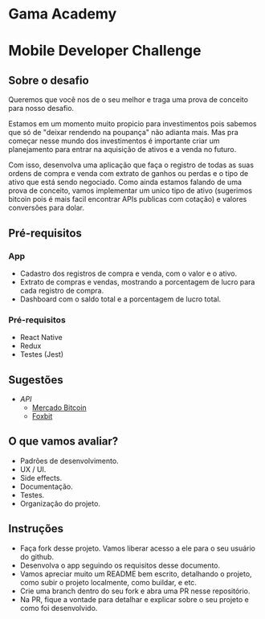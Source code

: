 # Gama Academy

# Mobile Developer Challenge

## Sobre o desafio

Queremos que você nos de o seu melhor e traga uma prova de conceito para nosso desafio.

Estamos em um momento muito propicio para investimentos pois sabemos que só
de "deixar rendendo na poupança" não adianta mais.
Mas pra começar nesse mundo dos investimentos é importante criar um planejamento
para entrar na aquisição de ativos e a venda no futuro.

Com isso, desenvolva uma aplicação que faça o registro de todas as suas ordens de compra
e venda com extrato de ganhos ou perdas e o tipo de ativo que está sendo negociado.
Como ainda estamos falando de uma prova de conceito, vamos implementar um unico tipo de
ativo (sugerimos bitcoin pois é mais facil encontrar APIs publicas com cotação)
e valores conversões para dolar.

## Pré-requisitos

### App

- Cadastro dos registros de compra e venda, com o valor e o ativo.
- Extrato de compras e vendas, mostrando a porcentagem de lucro para cada registro de compra.
- Dashboard com o saldo total e a porcentagem de lucro total.

### Pré-requisitos

- React Native
- Redux
- Testes (Jest)

## Sugestões

- *API*
  - [Mercado Bitcoin](https://www.mercadobitcoin.com.br/api-doc)
  - [Foxbit](https://foxbit.com.br/api)

## O que vamos avaliar?

- Padrões de desenvolvimento.
- UX / UI.
- Side effects.
- Documentação.
- Testes.
- Organização do projeto.

## Instruções

- Faça fork desse projeto. Vamos liberar acesso a ele para o seu usuário do github.
- Desenvolva o app seguindo os requisitos desse documento.
- Vamos apreciar muito um README bem escrito, detalhando o projeto, como subir o projeto localmente, como buildar, e etc.
- Crie uma branch dentro do seu fork e abra uma PR nesse repositório.
- Na PR, fique a vontade para detalhar e explicar sobre o seu projeto e como foi desenvolvido.
